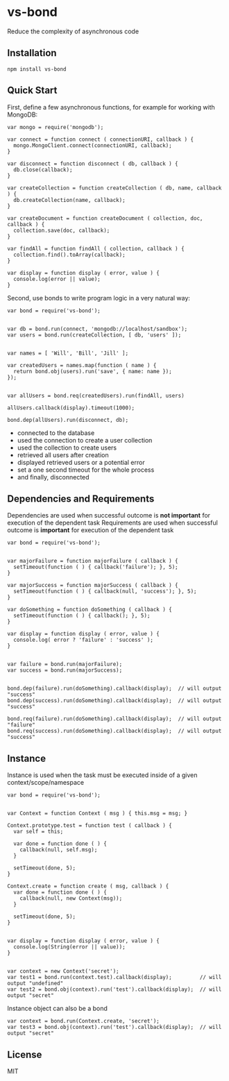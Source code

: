 vs-bond
=======

Reduce the complexity of asynchronous code


Installation
------------

```
npm install vs-bond
```


Quick Start
-----------

First, define a few asynchronous functions, for example for working with MongoDB:

```
var mongo = require('mongodb');

var connect = function connect ( connectionURI, callback ) {
  mongo.MongoClient.connect(connectionURI, callback);
}

var disconnect = function disconnect ( db, callback ) {
  db.close(callback);
}

var createCollection = function createCollection ( db, name, callback ) {
  db.createCollection(name, callback);
}

var createDocument = function createDocument ( collection, doc, callback ) {
  collection.save(doc, callback);
}

var findAll = function findAll ( collection, callback ) {
  collection.find().toArray(callback);
}

var display = function display ( error, value ) {
  console.log(error || value);
}
```

Second, use bonds to write program logic in a very natural way:

```
var bond = require('vs-bond');


var db = bond.run(connect, 'mongodb://localhost/sandbox');
var users = bond.run(createCollection, [ db, 'users' ]);


var names = [ 'Will', 'Bill', 'Jill' ];

var createdUsers = names.map(function ( name ) {
  return bond.obj(users).run('save', { name: name });
});


var allUsers = bond.req(createdUsers).run(findAll, users)

allUsers.callback(display).timeout(1000);

bond.dep(allUsers).run(disconnect, db);
```

  - connected to the database
  - used the connection to create a user collection
  - used the collection to create users
  - retrieved all users after creation
  - displayed retrieved users or a potential error
  - set a one second timeout for the whole process
  - and finally, disconnected

  
Dependencies and Requirements
-----------------------------

Dependencies are used when successful outcome is **not important** for execution of the dependent task
Requirements are used when successful outcome is **important** for execution of the dependent task

```
var bond = require('vs-bond');


var majorFailure = function majorFailure ( callback ) {
  setTimeout(function ( ) { callback('failure'); }, 5);
}

var majorSuccess = function majorSuccess ( callback ) {
  setTimeout(function ( ) { callback(null, 'success'); }, 5);
}

var doSomething = function doSomething ( callback ) {
  setTimeout(function ( ) { callback(); }, 5);
}

var display = function display ( error, value ) {
  console.log( error ? 'failure' : 'success' );
}


var failure = bond.run(majorFailure);
var success = bond.run(majorSuccess);


bond.dep(failure).run(doSomething).callback(display);  // will output "success"
bond.dep(success).run(doSomething).callback(display);  // will output "success"

bond.req(failure).run(doSomething).callback(display);  // will output "failure"
bond.req(success).run(doSomething).callback(display);  // will output "success"
```


Instance
--------

Instance is used when the task must be executed inside of a given context/scope/namespace

```
var bond = require('vs-bond');


var Context = function Context ( msg ) { this.msg = msg; }

Context.prototype.test = function test ( callback ) {
  var self = this;
  
  var done = function done ( ) {
    callback(null, self.msg);
  }
  
  setTimeout(done, 5);
}

Context.create = function create ( msg, callback ) {
  var done = function done ( ) {
    callback(null, new Context(msg));
  }
  
  setTimeout(done, 5);
}


var display = function display ( error, value ) {
  console.log(String(error || value));
}


var context = new Context('secret');
var test1 = bond.run(context.test).callback(display);         // will output "undefined"
var test2 = bond.obj(context).run('test').callback(display);  // will output "secret"
```

Instance object can also be a bond

```
var context = bond.run(Context.create, 'secret');
var test3 = bond.obj(context).run('test').callback(display);  // will output "secret"
```


License
-------

MIT
